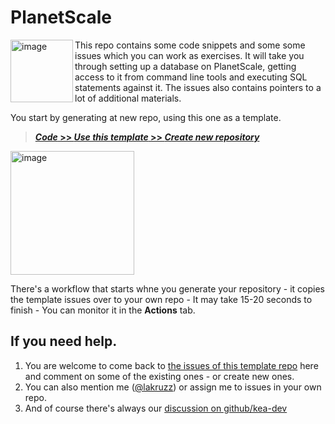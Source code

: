 # PlanetScale

 <img width="100" align="left" alt="image" src="https://user-images.githubusercontent.com/155492/219313640-1328aefb-7695-41d2-bbef-5c5ffe6ab079.png">

This repo contains some code snippets and some some issues which you can work as exercises. It will take you through setting up a database on PlanetScale, getting access to it from command line tools and executing SQL statements against it. The issues also contains pointers to a lot of additional materials.

You start by generating at new repo, using this one as a template. 

> [**_Code_ >> _Use this template_ >> _Create new repository_**](https://github.com/kea-dev/planetscale/generate)

<a href="https://github.com/kea-dev/planetscale/generate"><img width="198" alt="image" src="https://user-images.githubusercontent.com/155492/228839581-5ca9dddd-a39f-4754-811c-92f092517734.png"></a>

There's a workflow that starts whne you generate your repository - it copies the template issues over to your own repo - It may take 15-20 seconds to finish - You can monitor it in the __Actions__ tab.

## If you need help. 

1. You are welcome to come back to [the issues of this template repo](https://github.com/kea-dev/planetscale/issues) here and comment on some of the existing ones - or create new ones.  
2. You can also mention me ([@lakruzz](https://github.com/lakruzz)) or assign me to issues in your own repo. 
3. And of course there's always our [discussion on github/kea-dev](https://github.com/orgs/kea-dev/discussions) 
